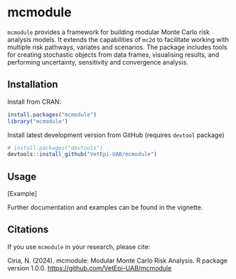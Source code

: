# mcmodule
`mcmodule` provides a framework for building modular Monte Carlo risk analysis models. It extends the capabilities of `mc2d` to facilitate working with multiple risk pathways, variates and scenarios. The package includes tools for creating stochastic objects from data frames, visualising results, and performing uncertainty, sensitivity and convergence analysis.

## Installation

Install from CRAN:

```r
install.packages("mcmodule")
library("mcmodule")
```

Install latest development version from GitHub (requires `devtool` package)

```r
# install.packages("devtools")
devtools::install_github("VetEpi-UAB/mcmodule")
```

## Usage

[Example]

Further documentation and examples can be found in the vignette.

## Citations

If you use `mcmodule` in your research, please cite:

Ciria, N. (2024). mcmodule: Modular Monte Carlo Risk Analysis. R package version 1.0.0.
https://github.com/VetEpi-UAB/mcmodule
